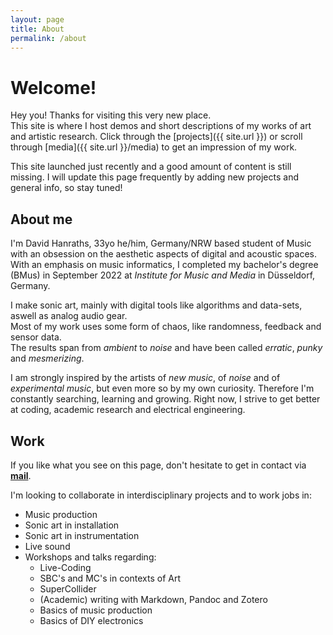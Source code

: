 ```yaml
---
layout: page
title: About
permalink: /about
---
```


# Welcome! 

Hey you! Thanks for visiting this very new place.  
This site is where I host demos and short descriptions of my works of art and artistic research.
Click through the [projects]({{ site.url }}) or scroll through [media]({{ site.url }}/media) to get an impression of my work.  

This site launched just recently and a good amount of content is still missing. 
I will update this page frequently by adding new projects and general info, so stay tuned! 

## About me

<!--- MMus - *Klang und Realität* - 1. semester - RSH Düsseldorf   --->
I'm David Hanraths, 33yo he/him, Germany/NRW based student of Music with an obsession on the aesthetic aspects of digital and acoustic spaces.  
With an emphasis on music informatics, I completed my bachelor's degree (BMus) in September 2022 at *Institute for Music and Media* in Düsseldorf, Germany.  

I make sonic art, mainly with digital tools like algorithms and data-sets, aswell as analog audio gear.  
Most of my work uses some form of chaos, like randomness, feedback and sensor data.  
The results span from *ambient* to *noise* and have been called *erratic*, *punky* and *mesmerizing*.  

I am strongly inspired by the artists of *new music*, of *noise* and of *experimental music*, but even more so by my own curiosity.
Therefore I'm constantly searching, learning and growing. Right now, I strive to get better at coding, academic research and electrical engineering. 

## Work

If you like what you see on this page, don't hesitate to get in contact via [**mail**](mailto:d.hanraths(at)web.de).  

I'm looking to collaborate in interdisciplinary projects and to work jobs in:
- Music production 
- Sonic art in installation 
- Sonic art in instrumentation
- Live sound
- Workshops and talks regarding:
	- Live-Coding
	- SBC's and MC's in contexts of Art
	- SuperCollider 
	- (Academic) writing with Markdown, Pandoc and Zotero
	- Basics of music production
	- Basics of DIY electronics

